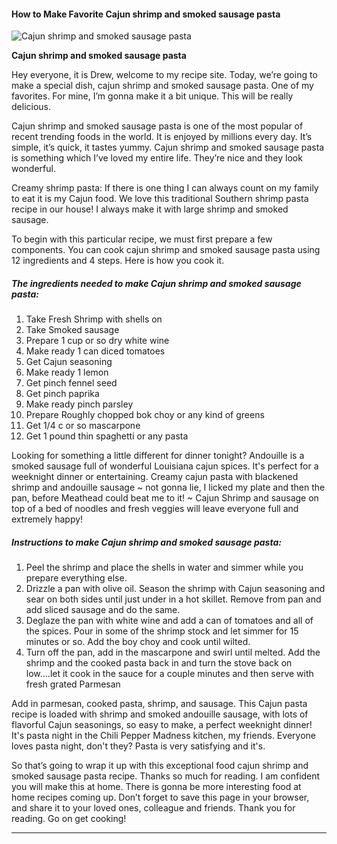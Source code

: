             

#### How to Make Favorite Cajun shrimp and smoked sausage pasta

![Cajun shrimp and smoked sausage pasta](https://img-global.cpcdn.com/recipes/76f19ead0e1f9162/751x532cq70/cajun-shrimp-and-smoked-sausage-pasta-recipe-main-photo.jpg)

**Cajun shrimp and smoked sausage pasta**

Hey everyone, it is Drew, welcome to my recipe site. Today, we’re going to make a special dish, cajun shrimp and smoked sausage pasta. One of my favorites. For mine, I’m gonna make it a bit unique. This will be really delicious.

Cajun shrimp and smoked sausage pasta is one of the most popular of recent trending foods in the world. It is enjoyed by millions every day. It’s simple, it’s quick, it tastes yummy. Cajun shrimp and smoked sausage pasta is something which I’ve loved my entire life. They’re nice and they look wonderful.

Creamy shrimp pasta: If there is one thing I can always count on my family to eat it is my Cajun food. We love this traditional Southern shrimp pasta recipe in our house! I always make it with large shrimp and smoked sausage.

To begin with this particular recipe, we must first prepare a few components. You can cook cajun shrimp and smoked sausage pasta using 12 ingredients and 4 steps. Here is how you cook it.

##### The ingredients needed to make Cajun shrimp and smoked sausage pasta:

1.  Take Fresh Shrimp with shells on
2.  Take Smoked sausage
3.  Prepare 1 cup or so dry white wine
4.  Make ready 1 can diced tomatoes
5.  Get Cajun seasoning
6.  Make ready 1 lemon
7.  Get pinch fennel seed
8.  Get pinch paprika
9.  Make ready pinch parsley
10.  Prepare Roughly chopped bok choy or any kind of greens
11.  Get 1/4 c or so mascarpone
12.  Get 1 pound thin spaghetti or any pasta

Looking for something a little different for dinner tonight? Andouille is a smoked sausage full of wonderful Louisiana cajun spices. It's perfect for a weeknight dinner or entertaining. Creamy cajun pasta with blackened shrimp and andouille sausage ~ not gonna lie, I licked my plate and then the pan, before Meathead could beat me to it! ~ Cajun Shrimp and sausage on top of a bed of noodles and fresh veggies will leave everyone full and extremely happy!

##### Instructions to make Cajun shrimp and smoked sausage pasta:

1.  Peel the shrimp and place the shells in water and simmer while you prepare everything else.
2.  Drizzle a pan with olive oil. Season the shrimp with Cajun seasoning and sear on both sides until just under in a hot skillet. Remove from pan and add sliced sausage and do the same.
3.  Deglaze the pan with white wine and add a can of tomatoes and all of the spices. Pour in some of the shrimp stock and let simmer for 15 minutes or so. Add the boy choy and cook until wilted.
4.  Turn off the pan, add in the mascarpone and swirl until melted. Add the shrimp and the cooked pasta back in and turn the stove back on low….let it cook in the sauce for a couple minutes and then serve with fresh grated Parmesan

Add in parmesan, cooked pasta, shrimp, and sausage. This Cajun pasta recipe is loaded with shrimp and smoked andouille sausage, with lots of flavorful Cajun seasonings, so easy to make, a perfect weeknight dinner! It's pasta night in the Chili Pepper Madness kitchen, my friends. Everyone loves pasta night, don't they? Pasta is very satisfying and it's.

So that’s going to wrap it up with this exceptional food cajun shrimp and smoked sausage pasta recipe. Thanks so much for reading. I am confident you will make this at home. There is gonna be more interesting food at home recipes coming up. Don’t forget to save this page in your browser, and share it to your loved ones, colleague and friends. Thank you for reading. Go on get cooking!

* * *
